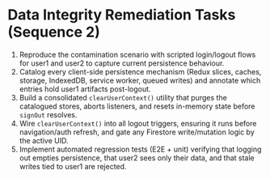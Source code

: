 # Data Integrity Remediation Tasks (Sequence 2)

1. Reproduce the contamination scenario with scripted login/logout flows for user1 and user2 to capture current persistence behaviour.
2. Catalog every client-side persistence mechanism (Redux slices, caches, storage, IndexedDB, service worker, queued writes) and annotate which entries hold user1 artifacts post-logout.
3. Build a consolidated `clearUserContext()` utility that purges the catalogued stores, aborts listeners, and resets in-memory state before `signOut` resolves.
4. Wire `clearUserContext()` into all logout triggers, ensuring it runs before navigation/auth refresh, and gate any Firestore write/mutation logic by the active UID.
5. Implement automated regression tests (E2E + unit) verifying that logging out empties persistence, that user2 sees only their data, and that stale writes tied to user1 are rejected.
